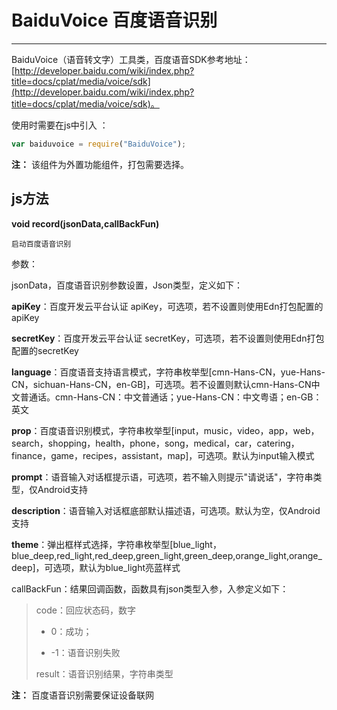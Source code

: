 # BaiduVoice 百度语音识别

----------

BaiduVoice（语音转文字）工具类，百度语音SDK参考地址：[http://developer.baidu.com/wiki/index.php?title=docs/cplat/media/voice/sdk](http://developer.baidu.com/wiki/index.php?title=docs/cplat/media/voice/sdk)。

使用时需要在js中引入 ：

```javascript
var baiduvoice = require("BaiduVoice"); 
```

**注：** 该组件为外置功能组件，打包需要选择。

<h2 id="cid_1">js方法</h2>  


<span id="ff_0">**void record(jsonData,callBackFun)**</span>  

<code>启动百度语音识别</code>  

参数：  

jsonData，百度语音识别参数设置，Json类型，定义如下：

**apiKey**：百度开发云平台认证 apiKey，可选项，若不设置则使用Edn打包配置的apiKey

**secretKey**：百度开发云平台认证 secretKey，可选项，若不设置则使用Edn打包配置的secretKey

**language**：百度语音支持语言模式，字符串枚举型[cmn-Hans-CN，yue-Hans-CN，sichuan-Hans-CN，en-GB]，可选项。若不设置则默认cmn-Hans-CN中文普通话。cmn-Hans-CN：中文普通话；yue-Hans-CN：中文粤语；en-GB：英文

**prop**：百度语音识别模式，字符串枚举型[input，music，video，app，web，search，shopping，health，phone，song，medical，car，catering，finance，game，recipes，assistant，map]，可选项。默认为input输入模式

**prompt**：语音输入对话框提示语，可选项，若不输入则提示"请说话"，字符串类型，仅Android支持

**description**：语音输入对话框底部默认描述语，可选项。默认为空，仅Android支持

**theme**：弹出框样式选择，字符串枚举型[blue_light，blue_deep,red_light,red_deep,green_light,green_deep,orange_light,orange_deep]，可选项，默认为blue_light亮蓝样式

callBackFun：结果回调函数，函数具有json类型入参，入参定义如下：

> code：回应状态码，数字
> 
> - 0：成功；
> 
> - -1：语音识别失败
> 
> result：语音识别结果，字符串类型

**注：** 百度语音识别需要保证设备联网



